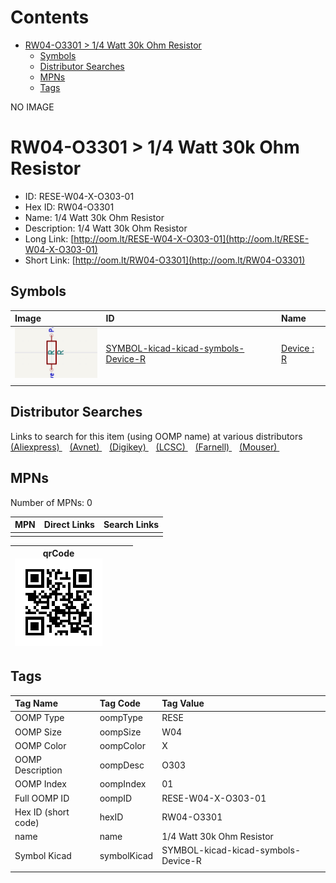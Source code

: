 



Contents
========

* [RW04-O3301 > 1/4 Watt 30k Ohm Resistor](#rw04-o3301--14-watt-30k-ohm-resistor)
	* [Symbols](#symbols)
	* [Distributor Searches](#distributor-searches)
	* [MPNs](#mpns)
	* [Tags](#tags)
  
NO IMAGE  
# RW04-O3301 > 1/4 Watt 30k Ohm Resistor

- ID: RESE-W04-X-O303-01
- Hex ID: RW04-O3301
- Name: 1/4 Watt 30k Ohm Resistor
- Description: 1/4 Watt 30k Ohm Resistor
- Long Link: [http://oom.lt/RESE-W04-X-O303-01](http://oom.lt/RESE-W04-X-O303-01)
- Short Link: [http://oom.lt/RW04-O3301](http://oom.lt/RW04-O3301)

## Symbols
  

|Image|ID|Name|
| :--- | :--- | :--- |
|[![](https://raw.githubusercontent.com/oomlout/oomlout_OOMP_eda_V2/main/SYMBOL/kicad/kicad-symbols/Device/R/image_140.png)](https://github.com/oomlout/oomlout_OOMP_eda_V2/tree/main/SYMBOL/kicad/kicad-symbols/Device/R/)|[SYMBOL-kicad-kicad-symbols-Device-R](https://github.com/oomlout/oomlout_OOMP_eda_V2/tree/main/SYMBOL/kicad/kicad-symbols/Device/R/)|[Device : R](https://github.com/oomlout/oomlout_OOMP_eda_V2/tree/main/SYMBOL/kicad/kicad-symbols/Device/R/)|
||||

## Distributor Searches
  
Links to search for this item (using OOMP name) at various distributors  
[(Aliexpress) ](https://www.aliexpress.com/wholesale?SearchText=11171/4+Watt+30k+Ohm+Resistor)&nbsp;&nbsp;&nbsp;[(Avnet) ](https://www.avnet.com/shop/us/search/1/4+Watt+30k+Ohm+Resistor)&nbsp;&nbsp;&nbsp;[(Digikey) ](https://www.digikey.co.uk/en/products/result?s=1/4+Watt+30k+Ohm+Resistor)&nbsp;&nbsp;&nbsp;[(LCSC) ](https://www.lcsc.com/search?q=1/4+Watt+30k+Ohm+Resistor)&nbsp;&nbsp;&nbsp;[(Farnell) ](https://uk.farnell.com/search?st=1/4+Watt+30k+Ohm+Resistor)&nbsp;&nbsp;&nbsp;[(Mouser) ](https://www.mouser.com/c/?q=1/4+Watt+30k+Ohm+Resistor)&nbsp;&nbsp;&nbsp;
## MPNs
  
Number of MPNs: 0  

|MPN|Direct Links|Search Links|
| :--- | :--- | :--- |
||||
  

|qrCode<br>[![](https://raw.githubusercontent.com/oomlout/oomlout_OOMP_parts_V2/main/RESE/W04/X/O303/01/qrCode_140.png)](https://github.com/oomlout/oomlout_OOMP_parts_V2/tree/main/RESE/W04/X/O303/01/qrCode.png)||||
| :---: | :---: | :---: | :---: |

## Tags
  

|Tag Name|Tag Code|Tag Value|
| :--- | :--- | :--- |
|OOMP Type|oompType|RESE|
|OOMP Size|oompSize|W04|
|OOMP Color|oompColor|X|
|OOMP Description|oompDesc|O303|
|OOMP Index|oompIndex|01|
|Full OOMP ID|oompID|RESE-W04-X-O303-01|
|Hex ID (short code)|hexID|RW04-O3301|
|name|name|1/4 Watt 30k Ohm Resistor|
|Symbol Kicad|symbolKicad|SYMBOL-kicad-kicad-symbols-Device-R|
||||
